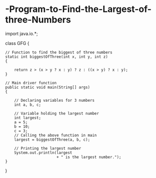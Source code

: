 # -Program-to-Find-the-Largest-of-three-Numbers
import java.io.*;

class GFG {
  
    // Function to find the biggest of three numbers
    static int biggestOfThree(int x, int y, int z)
    {

        return z > (x > y ? x : y) ? z : ((x > y) ? x : y);
    }

    // Main driver function
    public static void main(String[] args)
    {

        // Declaring variables for 3 numbers
        int a, b, c;

        // Variable holding the largest number
        int largest;
        a = 5;
        b = 10;
        c = 3;
        // Calling the above function in main
        largest = biggestOfThree(a, b, c);

        // Printing the largest number
        System.out.println(largest
                           + " is the largest number.");
    }
}
